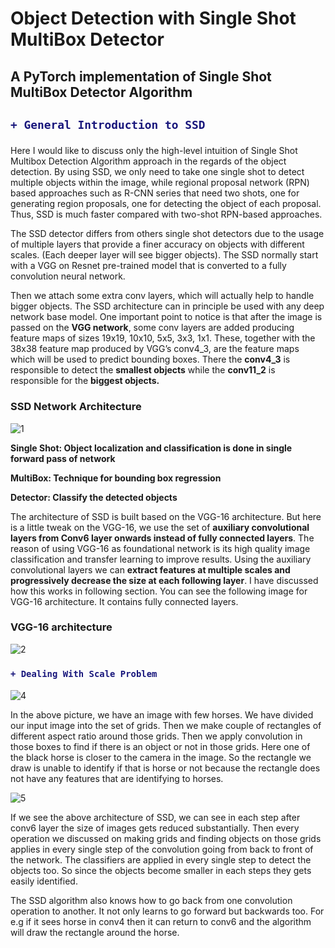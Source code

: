 # Object Detection with Single Shot MultiBox Detector

## A PyTorch implementation of Single Shot MultiBox Detector Algorithm

<h2>

```diff
+ General Introduction to SSD 
```

</h2>

<p1>
Here I would like to discuss only the high-level intuition of Single Shot Multibox Detection Algorithm approach in the regards of the object detection.
By using SSD, we only need to take one single shot to detect multiple objects within the image, while regional proposal network (RPN) based approaches such as R-CNN series that need two shots, one for generating region proposals, one for detecting the object of each proposal. Thus, SSD is much faster compared with two-shot RPN-based approaches.

</p1>

<p2>

The SSD detector differs from others single shot detectors due to the usage of multiple layers that provide a finer accuracy on objects with different scales. (Each deeper layer will see bigger objects).
The SSD normally start with a VGG on Resnet pre-trained model that is converted to a fully convolution neural network. 

</p2>

<p3>

Then we attach some extra conv layers, which will actually help to handle bigger objects. The SSD architecture can in principle be used with any deep network base model.
One important point to notice is that after the image is passed on the **VGG network**, some conv layers are added producing feature maps of sizes 19x19, 10x10, 5x5, 3x3, 1x1. These, together with the 38x38 feature map produced by VGG’s conv4_3, are the feature maps which will be used to predict bounding boxes.
There the **conv4_3** is responsible to detect the **smallest objects** while the **conv11_2** is responsible for the **biggest objects.**

</p3>

### SSD Network Architecture

![1](https://user-images.githubusercontent.com/30608533/50615335-2b6f4680-0ef5-11e9-966b-710526972251.jpg)


**Single Shot: Object localization and classification is done in single forward pass of network**

**MultiBox: Technique for bounding box regression**

**Detector: Classify the detected objects**

<p4>
  
The architecture of SSD is built based on the VGG-16 architecture. But here is a little tweak on the VGG-16, we use the set of **auxiliary convolutional layers from Conv6 layer onwards instead of fully connected layers**. The reason of using VGG-16 as foundational network is its high quality image classification and transfer learning to improve results. Using the auxiliary convolutional layers we can **extract features at multiple scales and progressively decrease the size at each following layer**. I have discussed how this works in following section. You can see the following image for VGG-16 architecture. It contains fully connected layers.

</p4>

### VGG-16 architecture
![2](https://user-images.githubusercontent.com/30608533/50616043-f0224700-0ef7-11e9-944b-15f857bfb615.png)


<h3>

```diff
+ Dealing With Scale Problem
```

</h3>

![4](https://user-images.githubusercontent.com/30608533/50616413-6b382d00-0ef9-11e9-9827-e9d884ccbaa9.png)

<p5>
  
In the above picture,  we have an image with few horses. We have divided our input image into the set of grids. Then we make couple of rectangles of different aspect ratio around those grids. Then we apply convolution in those boxes to find if there is an object or not in those grids. Here one of the black horse is closer to the camera in the image. So the rectangle we draw is unable to identify if that is horse or not because the rectangle does not have any features that are identifying to horses.

</p5>

![5](https://user-images.githubusercontent.com/30608533/50616727-c4549080-0efa-11e9-8798-3983dd1e750a.png)

<p6>

If we see the above architecture of SSD, we can see in each step after conv6 layer the size of images gets reduced substantially. Then every operation we discussed on making grids and finding objects on those grids applies in every single step of the convolution going from back to front of the network. The classifiers are applied in every single step to detect the objects too. So since the objects become smaller in each steps they gets easily identified.

  
</p6>


<p7>
  
The SSD algorithm also knows how to go back from one convolution operation to another. It not only learns to go forward but backwards too. For e.g if it sees horse in conv4 then it can return to conv6 and the algorithm will draw the rectangle around the horse.

</p7>

